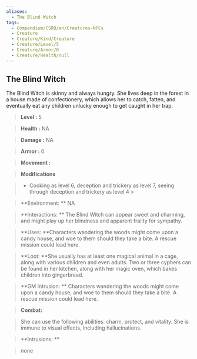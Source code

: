 ```yaml
---
aliases:
  - The Blind Witch
tags:
  - Compendium/CSRD/en/Creatures-NPCs
  - Creature
  - Creature/Kind/Creature
  - Creature/Level/5
  - Creature/Armor/0
  - Creature/Health/null
---
```

  
    
## The Blind Witch    
The Blind Witch is skinny and always hungry. She lives deep in the forest in a house made of confectionery, which allows her to catch, fatten, and eventually eat any children unlucky enough to get caught in her trap.    
  
    
> **Level :** 5    
> **Health :** NA    
> **Damage :** NA    
> **Armor :** 0    
> **Movement :**     
> **Modifications**    
>- Cooking as level 6, deception and trickery as level 7, seeing through deception and trickery as level 4 >  
>    
> **Environment: ** NA    
> **Interactions: ** The Blind Witch can appear sweet and charming, and might play up her blindness and apparent frailty for sympathy.    
> **Uses: **Characters wandering the woods might come upon a candy house, and woe to them should they take a bite. A rescue mission could lead here.    
> **Loot: **She usually has at least one magical animal in a cage, along with various children and even adults. Two or three cyphers can be found in her kitchen, along with her magic oven, which bakes children into gingerbread.    
> **GM Intrusion: ** Characters wandering the woods might come upon a candy house, and woe to them should they take a bite. A rescue mission could lead here.    
  
> **Combat:**   
> She can use the following abilities: charm, protect, and vitality. She is immune to visual effects, including hallucinations.    
    
  
> **Intrusions: **   
> none    
